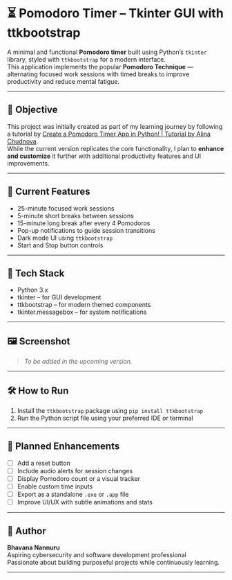 # ⏳ Pomodoro Timer – Tkinter GUI with ttkbootstrap

A minimal and functional **Pomodoro timer** built using Python’s `tkinter` library, styled with `ttkbootstrap` for a modern interface.  
This application implements the popular **Pomodoro Technique** — alternating focused work sessions with timed breaks to improve productivity and reduce mental fatigue.

---

## 🎯 Objective

This project was initially created as part of my learning journey by following a tutorial by [Create a Pomodoro Timer App in Python! | Tutorial by Alina Chudnova](https://www.youtube.com/watch?v=uUWG5cm2Los).  
While the current version replicates the core functionality, I plan to **enhance and customize** it further with additional productivity features and UI improvements.

---

## 🚀 Current Features

- 25-minute focused work sessions
- 5-minute short breaks between sessions
- 15-minute long break after every 4 Pomodoros
- Pop-up notifications to guide session transitions
- Dark mode UI using `ttkbootstrap`
- Start and Stop button controls

---

## 🧰 Tech Stack

- Python 3.x
- tkinter – for GUI development
- ttkbootstrap – for modern themed components
- tkinter.messagebox – for system notifications

---

## 🖼️ Screenshot

> _To be added in the upcoming version._

---

## 🛠️ How to Run

1. Install the `ttkbootstrap` package using `pip install ttkbootstrap`
2. Run the Python script file using your preferred IDE or terminal

---

## 🔧 Planned Enhancements

- [ ] Add a reset button
- [ ] Include audio alerts for session changes
- [ ] Display Pomodoro count or a visual tracker
- [ ] Enable custom time inputs
- [ ] Export as a standalone `.exe` or `.app` file
- [ ] Improve UI/UX with subtle animations and stats

---

## 👤 Author

**Bhavana Nannuru**  
Aspiring cybersecurity and software development professional  
Passionate about building purposeful projects while continuously learning.

---
